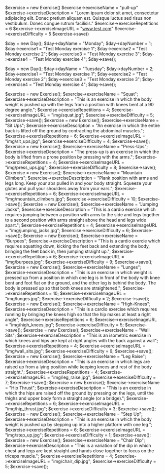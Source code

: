 $exercise = new Exercise()
$exercise->exerciseName = "pull-up"
$exercise->exerciseDescription = "Lorem ipsum dolor sit amet, consectetur adipiscing elit. Donec pretium aliquam est. Quisque luctus sed risus non vestibulum. Donec congue rutrum facilisis."
$exercise->exerciseRepetitions = 6
$exercise->exerciseImageURL = "www.test.com"
$exercise->exerciseDifficulty = 5
$exercise->save()

$day = new Day(); 
$day->dayName = "Monday";
$day->dayNumber = 1;
$day->exercise1 = "Test Monday exercise 1";
$day->exercise2 = "Test Monday exercise 2";
$day->exercise3 = "Test Monday exercise 3";
$day->exercise4 = "Test Monday exercise 4";
$day->save();

$day = new Day(); 
$day->dayName = "Tuesday";
$day->dayNumber = 2;
$day->exercise1 = "Test Monday exercise 1";
$day->exercise2 = "Test Monday exercise 2";
$day->exercise3 = "Test Monday exercise 3";
$day->exercise4 = "Test Monday exercise 4";
$day->save();

$exercise = new Exercise(); 
$exercise->exerciseName = "Squat";
$exercise->exerciseDescription = "This is an exercise in which the body weight is pushed up with the legs from a position with knees bent at a 90 degree angle.";
$exercise->exerciseRepetitions = 4;
$exercise->exerciseImageURL = "img/squat.jpg";
$exercise->exerciseDifficulty  = 5;
$exercise->save();
$exercise = new Exercise(); 
$exercise->exerciseName = "Sit Ups";
$exercise->exerciseDescription = "An exercise in which the entire back is lifted off the ground by contracting the abdominal muscles.";
$exercise->exerciseRepetitions = 6;
$exercise->exerciseImageURL = "img/sit_ups.jpg";
$exercise->exerciseDifficulty  = 4;
$exercise->save();
$exercise = new Exercise(); 
$exercise->exerciseName = "Press-Ups";
$exercise->exerciseDescription = "The press-up is an exercise in which the body is lifted from a prone position by pressing with the arms.";
$exercise->exerciseRepetitions = 4;
$exercise->exerciseImageURL = "img/press_ups.jpg";
$exercise->exerciseDifficulty  = 8;
$exercise->save();
$exercise = new Exercise(); 
$exercise->exerciseName = "Mountain Climbers";
$exercise->exerciseDescription = "Plank position with arms and legs long. Keep your abs pulled in and your body straight. Squeeze your glutes and pull your shoulders away from your ears.";
$exercise->exerciseRepetitions = 6;
$exercise->exerciseImageURL = "img/mountain_climbers.jpg";
$exercise->exerciseDifficulty  = 10;
$exercise->save();
$exercise = new Exercise(); 
$exercise->exerciseName = "Jumping Jacks";
$exercise->exerciseDescription = "This is a cardio exercise which requires jumping between a position with arms to the side and legs together to a second position with arms straight above the head and legs wide apart.";
$exercise->exerciseRepetitions = 4;
$exercise->exerciseImageURL = "img/jumping_jacks.jpg";
$exercise->exerciseDifficulty  = 6;
$exercise->save();
$exercise = new Exercise(); 
$exercise->exerciseName = "Burpees";
$exercise->exerciseDescription = "This is a cardio exercie which requires squatting down, kicking the feet back and extending the body, bringing the feet back in, then jumping straight up.";
$exercise->exerciseRepetitions = 6;
$exercise->exerciseImageURL = "img/burpees.jpg";
$exercise->exerciseDifficulty  = 9;
$exercise->save();
$exercise = new Exercise(); 
$exercise->exerciseName = "Lunges";
$exercise->exerciseDescription = "This is an exercise in which weight is pressed up from a position in which one leg is in front of the body with knee bent and foot flat on the ground, and the other leg is behind the body. The body is pressed up so that both knees are straightened.";
$exercise->exerciseRepetitions = 10;
$exercise->exerciseImageURL = "img/lunges.jpg";
$exercise->exerciseDifficulty  = 2;
$exercise->save();
$exercise = new Exercise(); 
$exercise->exerciseName = "High-Knees";
$exercise->exerciseDescription = "This is a cardio exercise which requires running by bringing the knees high so that the hip makes at least a right angle";
$exercise->exerciseRepetitions = 6;
$exercise->exerciseImageURL = "img/high_knees.jpg";
$exercise->exerciseDifficulty  = 5;
$exercise->save();
$exercise = new Exercise(); 
$exercise->exerciseName = "Wall Sits";
$exercise->exerciseDescription = "This is an isometric exercise in which knees and hips are kept at right angles with the back against a wall";
$exercise->exerciseRepetitions = 4;
$exercise->exerciseImageURL = "img/wall_sits.jpg";
$exercise->exerciseDifficulty  = 6;
$exercise->save();
$exercise = new Exercise(); 
$exercise->exerciseName = "Leg Raise";
$exercise->exerciseDescription = "This is an exercise in which legs are raised up from a lying position while keeping knees and rest of the body straight.";
$exercise->exerciseRepetitions = 4;
$exercise->exerciseImageURL = "img/leg_raise.jpg";
$exercise->exerciseDifficulty  = 7;
$exercise->save();
$exercise = new Exercise(); 
$exercise->exerciseName = "Hip Thrust";
$exercise->exerciseDescription = "This is an exercise in which the hips are raised off the ground by pressing on the legs, until the thighs and upper body form a straight angle (or a bridge).";
$exercise->exerciseRepetitions = 6;
$exercise->exerciseImageURL = "img/hip_thrust.jpg";
$exercise->exerciseDifficulty  = 3;
$exercise->save();
$exercise = new Exercise(); 
$exercise->exerciseName = "Step Up";
$exercise->exerciseDescription = "This is an exercise in which the body weight is pushed up by stepping up into a higher platform with one leg.";
$exercise->exerciseRepetitions = 6;
$exercise->exerciseImageURL = "img/step_up.jpg";
$exercise->exerciseDifficulty  = 1;
$exercise->save();
$exercise = new Exercise(); 
$exercise->exerciseName = "Chair Dip";
$exercise->exerciseDescription = "This is a variation of the dip in which chest and legs are kept straight and hands close together to focus on the triceps muscle.";
$exercise->exerciseRepetitions = 4;
$exercise->exerciseImageURL = "img/chair_dip.jpg";
$exercise->exerciseDifficulty  = 5;
$exercise->save();